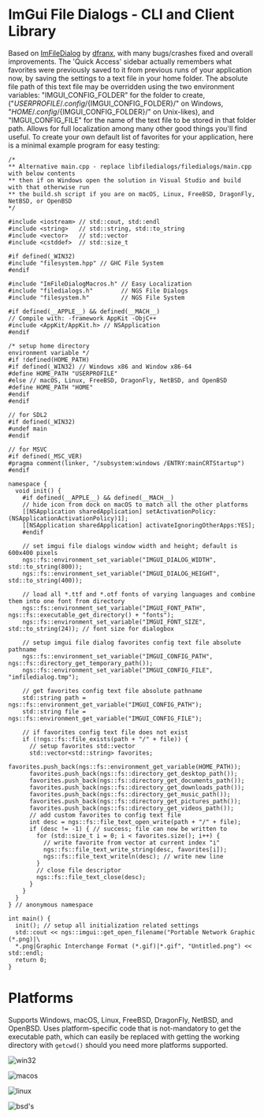 # ImGui File Dialogs - CLI and Client Library

Based on [ImFileDialog](https://github.com/dfranx/ImFileDialog) by [dfranx](https://github.com/dfranx), with many bugs/crashes fixed and overall improvements. The 'Quick Access' sidebar actually remembers what favorites were previously saved to it from previous runs of your application now, by saving the settings to a text file in your home folder. The absolute file path of this text file may be overridden using the two environment variables: "IMGUI_CONFIG_FOLDER" for the folder to create, ("${USERPROFILE}/.config/${IMGUI_CONFIG_FOLDER}/" on Windows, "${HOME}/.config/${IMGUI_CONFIG_FOLDER}/" on Unix-likes), and "IMGUI_CONFIG_FILE" for the name of the text file to be stored in that folder path. Allows for full localization among many other good things you'll find useful. To create your own default list of favorites for your application, here is a minimal example program for easy testing:

```
/*
** Alternative main.cpp - replace libfiledialogs/filedialogs/main.cpp with below contents
** then if on Windows open the solution in Visual Studio and build with that otherwise run
** the build.sh script if you are on macOS, Linux, FreeBSD, DragonFly, NetBSD, or OpenBSD
*/

#include <iostream> // std::cout, std::endl
#include <string>   // std::string, std::to_string
#include <vector>   // std::vector
#include <cstddef>  // std::size_t

#if defined(_WIN32)
#include "filesystem.hpp" // GHC File System
#endif

#include "ImFileDialogMacros.h" // Easy Localization
#include "filedialogs.h"        // NGS File Dialogs
#include "filesystem.h"         // NGS File System

#if defined(__APPLE__) && defined(__MACH__)
// Compile with: -framework AppKit -ObjC++
#include <AppKit/AppKit.h> // NSApplication
#endif

/* setup home directory
environment variable */
#if !defined(HOME_PATH)
#if defined(_WIN32) // Windows x86 and Window x86-64
#define HOME_PATH "USERPROFILE"
#else // macOS, Linux, FreeBSD, DragonFly, NetBSD, and OpenBSD
#define HOME_PATH "HOME"
#endif
#endif

// for SDL2
#if defined(_WIN32)
#undef main
#endif

// for MSVC
#if defined(_MSC_VER)
#pragma comment(linker, "/subsystem:windows /ENTRY:mainCRTStartup")
#endif

namespace {
  void init() {
    #if defined(__APPLE__) && defined(__MACH__)
    // hide icon from dock on macOS to match all the other platforms
    [[NSApplication sharedApplication] setActivationPolicy:(NSApplicationActivationPolicy)1];
    [[NSApplication sharedApplication] activateIgnoringOtherApps:YES];
    #endif

    // set imgui file dialogs window width and height; default is 600x400 pixels
    ngs::fs::environment_set_variable("IMGUI_DIALOG_WIDTH", std::to_string(800));
    ngs::fs::environment_set_variable("IMGUI_DIALOG_HEIGHT", std::to_string(400));
    
    // load all *.ttf and *.otf fonts of varying languages and combine them into one font from directory
    ngs::fs::environment_set_variable("IMGUI_FONT_PATH", ngs::fs::executable_get_directory() + "fonts");
    ngs::fs::environment_set_variable("IMGUI_FONT_SIZE", std::to_string(24)); // font size for dialogbox

    // setup imgui file dialog favorites config text file absolute pathname
    ngs::fs::environment_set_variable("IMGUI_CONFIG_PATH", ngs::fs::directory_get_temporary_path());
    ngs::fs::environment_set_variable("IMGUI_CONFIG_FILE", "imfiledialog.tmp");
    
    // get favorites config text file absolute pathname
    std::string path = ngs::fs::environment_get_variable("IMGUI_CONFIG_PATH");
    std::string file = ngs::fs::environment_get_variable("IMGUI_CONFIG_FILE");
    
    // if favorites config text file does not exist
    if (!ngs::fs::file_exists(path + "/" + file)) {
      // setup favorites std::vector
      std::vector<std::string> favorites;
      favorites.push_back(ngs::fs::environment_get_variable(HOME_PATH));
      favorites.push_back(ngs::fs::directory_get_desktop_path());
      favorites.push_back(ngs::fs::directory_get_documents_path());
      favorites.push_back(ngs::fs::directory_get_downloads_path());
      favorites.push_back(ngs::fs::directory_get_music_path());
      favorites.push_back(ngs::fs::directory_get_pictures_path());
      favorites.push_back(ngs::fs::directory_get_videos_path());
      // add custom favorites to config text file
      int desc = ngs::fs::file_text_open_write(path + "/" + file);
      if (desc != -1) { // success; file can now be written to
        for (std::size_t i = 0; i < favorites.size(); i++) {
          // write favorite from vector at current index "i"
          ngs::fs::file_text_write_string(desc, favorites[i]);
          ngs::fs::file_text_writeln(desc); // write new line
        }
        // close file descriptor    
        ngs::fs::file_text_close(desc);
      }
    }
  }
} // anonymous namespace

int main() {
  init(); // setup all initialization related settings
  std::cout << ngs::imgui::get_open_filename("Portable Network Graphic (*.png)|\
  *.png|Graphic Interchange Format (*.gif)|*.gif", "Untitled.png") << std::endl;
  return 0;
}
```

# Platforms

Supports Windows, macOS, Linux, FreeBSD, DragonFly, NetBSD, and OpenBSD. Uses platform-specific code that is not-mandatory to get the executable path, which can easily be replaced with getting the working directory with `getcwd()` should you need more platforms supported. 

![win32](https://github.com/time-killer-games/filedialogs/blob/main/win32.png?raw=true)

![macos](https://github.com/time-killer-games/filedialogs/blob/main/macos.png?raw=true)

![linux](https://github.com/time-killer-games/filedialogs/blob/main/linux.png?raw=true)

![bsd's](https://github.com/time-killer-games/filedialogs/blob/main/bsd's.png?raw=true)

